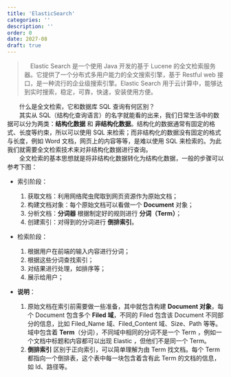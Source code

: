```yaml
---
title: 'ElasticSearch'
categories: ''
description: ''
order: 0
date: 2027-08
draft: true
---
```

> 　Elastic Search 是一个使用 Java 开发的基于 Lucene 的全文检索服务器。它提供了一个分布式多用户能力的全文搜索引擎，基于 Restful web 接口，是一种流行的企业级搜索引擎。Elastic Search 用于云计算中，能够达到实时搜索，稳定，可靠，快速，安装使用方便。

　　什么是全文检索，它和数据库 SQL 查询有何区别？  
　　其实从 SQL（结构化查询语言）的名字就能看的出来，我们日常生活中的数据可以分为两类：**结构化数据** 和 **非结构化数据**。结构化的数据通常有固定的格式、长度等约束，所以可以使用 SQL 来检索；而非结构化的数据没有固定的格式与长度，例如 Word 文档，网页上的内容等等，是难以使用 SQL 来检索的。为此我们就需要全文检索技术来对非结构化数据进行查询。  
　　全文检索的基本思想就是将非结构化数据转化为结构化数据，一般的步骤可以参考下图：  

- 索引阶段：

	1. 获取文档：利用网络爬虫爬取到网页资源作为原始文档；
	2. 构建文档对象：每个原始文档可以看做一个 **Document** 对象；
	3. 分析文档：**分词器** 根据制定好的规则进行 **分词（Term）**；
	4. 创建索引：对得到的分词进行 **倒排索引**。

- 检索阶段：
	1. 根据用户在前端的输入内容进行分词；
  2. 根据这些分词查找索引；
  3. 对结果进行处理，如排序等；
  4. 展示给用户；
  
- **说明**：

  1. 原始文档在索引前需要做一些准备，其中就包含构建 **Document 对象**，每个 Document 包含多个 **Filed 域**，不同的 Filed 包含该 Document 不同部分的信息，比如 Filed_Name 域、Filed_Content 域、Size、Path 等等。域中包含着 **Term**（分词），不同域中相同的分词不是一个 Term ，例如一个文档中标题和内容都可以出现 Elastic ，但他们不是同一个 Term。
  2. **倒排索引** 区别于正向索引，可以简单理解为由 Term 找文档。每个 Term 都指向一个倒排表，这个表中每一块包含着含有此 Term 的文档的信息，如 Id、路径等。
